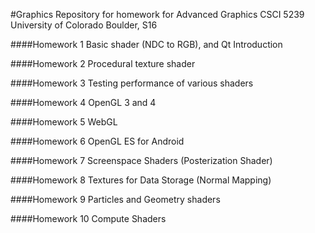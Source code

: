 #Graphics
Repository for homework for Advanced Graphics CSCI 5239
University of Colorado Boulder, S16

####Homework 1
Basic shader (NDC to RGB), and Qt Introduction

####Homework 2
Procedural texture shader

####Homework 3
Testing performance of various shaders

####Homework 4
OpenGL 3 and 4

####Homework 5
WebGL

####Homework 6
OpenGL ES for Android

####Homework 7
Screenspace Shaders (Posterization Shader)

####Homework 8
Textures for Data Storage (Normal Mapping)

####Homework 9
Particles and Geometry shaders

####Homework 10
Compute Shaders
